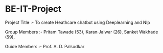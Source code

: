 # BE-IT-Project

Project Title :- To create Heathcare chatbot using Deeplearning and Nlp

Group Members :- Pritam Tawade (53),
                 Karan Jaiwar (26),
                 Sanket Wakhade (59),
                 
Guide Members :- Prof. A. D. Palsodkar
